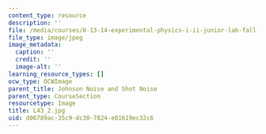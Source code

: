 ```yaml
---
content_type: resource
description: ''
file: /media/courses/8-13-14-experimental-physics-i-ii-junior-lab-fall-2016-spring-2017/d06789ac35c9dc307824e01619ec32c6_L43_2.jpg
file_type: image/jpeg
image_metadata:
  caption: ''
  credit: ''
  image-alt: ''
learning_resource_types: []
ocw_type: OCWImage
parent_title: Johnson Noise and Shot Noise
parent_type: CourseSection
resourcetype: Image
title: L43_2.jpg
uid: d06789ac-35c9-dc30-7824-e01619ec32c6
---
```

